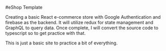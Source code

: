 #eShop Template

Creating a basic React e-commerce store with Google Authentication and firebase as the backend. It will utilize redux for state management and GraphQL to query data. Once complete, I will convert the source code to typescript so to get practice with that. 

This is just a basic site to practice a bit of everything. 